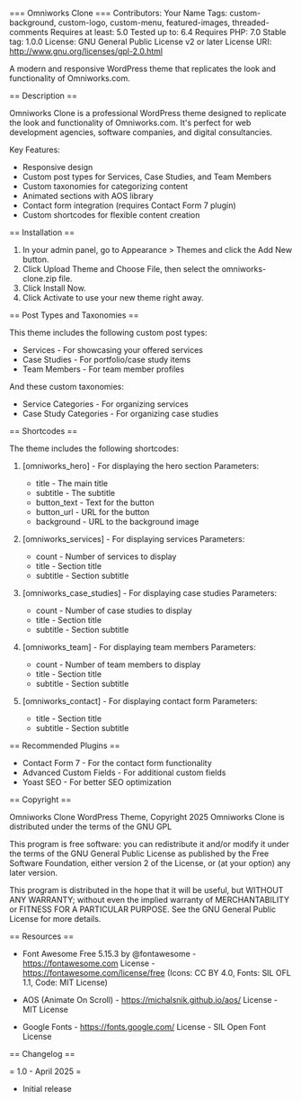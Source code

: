 === Omniworks Clone ===
Contributors: Your Name
Tags: custom-background, custom-logo, custom-menu, featured-images, threaded-comments
Requires at least: 5.0
Tested up to: 6.4
Requires PHP: 7.0
Stable tag: 1.0.0
License: GNU General Public License v2 or later
License URI: http://www.gnu.org/licenses/gpl-2.0.html

A modern and responsive WordPress theme that replicates the look and functionality of Omniworks.com.

== Description ==

Omniworks Clone is a professional WordPress theme designed to replicate the look and functionality of Omniworks.com. It's perfect for web development agencies, software companies, and digital consultancies.

Key Features:
* Responsive design
* Custom post types for Services, Case Studies, and Team Members
* Custom taxonomies for categorizing content
* Animated sections with AOS library
* Contact form integration (requires Contact Form 7 plugin)
* Custom shortcodes for flexible content creation

== Installation ==

1. In your admin panel, go to Appearance > Themes and click the Add New button.
2. Click Upload Theme and Choose File, then select the omniworks-clone.zip file.
3. Click Install Now.
4. Click Activate to use your new theme right away.

== Post Types and Taxonomies ==

This theme includes the following custom post types:
* Services - For showcasing your offered services
* Case Studies - For portfolio/case study items
* Team Members - For team member profiles

And these custom taxonomies:
* Service Categories - For organizing services
* Case Study Categories - For organizing case studies

== Shortcodes ==

The theme includes the following shortcodes:

1. [omniworks_hero] - For displaying the hero section
   Parameters:
   * title - The main title
   * subtitle - The subtitle
   * button_text - Text for the button
   * button_url - URL for the button
   * background - URL to the background image

2. [omniworks_services] - For displaying services
   Parameters:
   * count - Number of services to display
   * title - Section title
   * subtitle - Section subtitle

3. [omniworks_case_studies] - For displaying case studies
   Parameters:
   * count - Number of case studies to display
   * title - Section title
   * subtitle - Section subtitle

4. [omniworks_team] - For displaying team members
   Parameters:
   * count - Number of team members to display
   * title - Section title
   * subtitle - Section subtitle

5. [omniworks_contact] - For displaying contact form
   Parameters:
   * title - Section title
   * subtitle - Section subtitle

== Recommended Plugins ==

* Contact Form 7 - For the contact form functionality
* Advanced Custom Fields - For additional custom fields
* Yoast SEO - For better SEO optimization

== Copyright ==

Omniworks Clone WordPress Theme, Copyright 2025
Omniworks Clone is distributed under the terms of the GNU GPL

This program is free software: you can redistribute it and/or modify
it under the terms of the GNU General Public License as published by
the Free Software Foundation, either version 2 of the License, or
(at your option) any later version.

This program is distributed in the hope that it will be useful,
but WITHOUT ANY WARRANTY; without even the implied warranty of
MERCHANTABILITY or FITNESS FOR A PARTICULAR PURPOSE. See the
GNU General Public License for more details.

== Resources ==

* Font Awesome Free 5.15.3 by @fontawesome - https://fontawesome.com
  License - https://fontawesome.com/license/free (Icons: CC BY 4.0, Fonts: SIL OFL 1.1, Code: MIT License)

* AOS (Animate On Scroll) - https://michalsnik.github.io/aos/
  License - MIT License

* Google Fonts - https://fonts.google.com/
  License - SIL Open Font License

== Changelog ==

= 1.0 - April 2025 =
* Initial release
